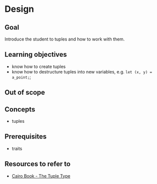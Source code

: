 # Design

## Goal

Introduce the student to tuples and how to work with them.

## Learning objectives

- know how to create tuples
- know how to destructure tuples into new variables, e.g.
  `let (x, y) = a_point;`;

## Out of scope

## Concepts

- tuples

## Prerequisites

- traits

## Resources to refer to

- [Cairo Book - The Tuple Type](https://book.cairo-lang.org/ch02-02-data-types.html#the-tuple-type)
